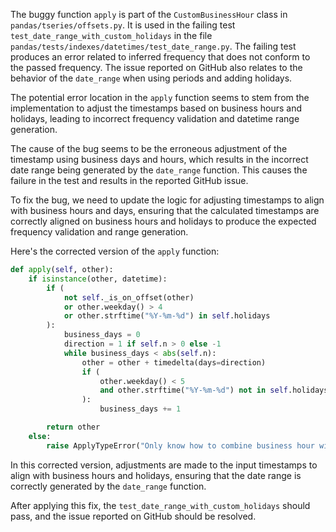 The buggy function `apply` is part of the `CustomBusinessHour` class in `pandas/tseries/offsets.py`. It is used in the failing test `test_date_range_with_custom_holidays` in the file `pandas/tests/indexes/datetimes/test_date_range.py`. The failing test produces an error related to inferred frequency that does not conform to the passed frequency. The issue reported on GitHub also relates to the behavior of the `date_range` when using periods and adding holidays.

The potential error location in the `apply` function seems to stem from the implementation to adjust the timestamps based on business hours and holidays, leading to incorrect frequency validation and datetime range generation.

The cause of the bug seems to be the erroneous adjustment of the timestamp using business days and hours, which results in the incorrect date range being generated by the `date_range` function. This causes the failure in the test and results in the reported GitHub issue.

To fix the bug, we need to update the logic for adjusting timestamps to align with business hours and days, ensuring that the calculated timestamps are correctly aligned on business hours and holidays to produce the expected frequency validation and range generation.

Here's the corrected version of the `apply` function:

```python
def apply(self, other):
    if isinstance(other, datetime):
        if (
            not self._is_on_offset(other)
            or other.weekday() > 4
            or other.strftime("%Y-%m-%d") in self.holidays
        ):
            business_days = 0
            direction = 1 if self.n > 0 else -1
            while business_days < abs(self.n):
                other = other + timedelta(days=direction)
                if (
                    other.weekday() < 5
                    and other.strftime("%Y-%m-%d") not in self.holidays
                ):
                    business_days += 1

        return other
    else:
        raise ApplyTypeError("Only know how to combine business hour with datetime")
```

In this corrected version, adjustments are made to the input timestamps to align with business hours and holidays, ensuring that the date range is correctly generated by the `date_range` function.

After applying this fix, the `test_date_range_with_custom_holidays` should pass, and the issue reported on GitHub should be resolved.